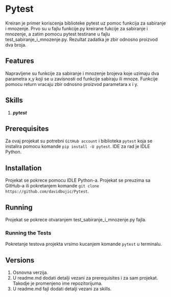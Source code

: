 # Pytest

Kreiran je primer koriscenja biblioteke pytest uz pomoc funkcija za sabiranje i mnozenje. Prvo su u fajlu funkcije.py kreirane fukcije za sabiranje i mnozenje, a zatim pomocu pytest testirane u fajlu test_sabiranje_i_mnozenje.py. Rezultat zadatka je zbir odnosno proizvod dva broja.

## Features
Napravljene su funkcije za sabiranje i mnozenje brojeva koje uzimaju dva parametra x,y koji se u zavisnosti od funkcije sabiraju ili mnoze. Funkcije pomocu return vracaju zbir odnosno proizvod parametara x i y.

## Skills
1. ***pytest***

## Prerequisites
Za ovaj projekat su potrebni `GitHub account` i biblioteka `pytest` koja se instalira pomocu komande `pip install -U pytest`. IDE za rad je IDLE Python.

## Installation
Projekat se pokrece pomocu IDLE Python-a. Projekat se preuzima sa GitHub-a ili pokretanjem komande `git clone https://github.com/davidbujic/Pytest`. 

## Running
Projekat se pokrece otvaranjem test_sabiranje_i_mnozenje.py fajla.

### Running the Tests
Pokretanje testova projekta vrsimo kucanjem komande `pytest` u terminalu.

## Versions
1. Osnovna verzija. 
2. U readme.md dodati detalji vezani za prerequisites i za sam projekat. Takodje je promenjeno ime repozitorijuma.
3. U readme.md fajl dodati detalji vezani za skills.
